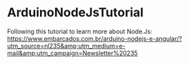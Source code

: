 # ArduinoNodeJsTutorial
Following this tutorial to learn more about Node.Js: https://www.embarcados.com.br/arduino-nodejs-e-angular/?utm_source=nl235&amp;utm_medium=e-mail&amp;utm_campaign=Newsletter%20235
